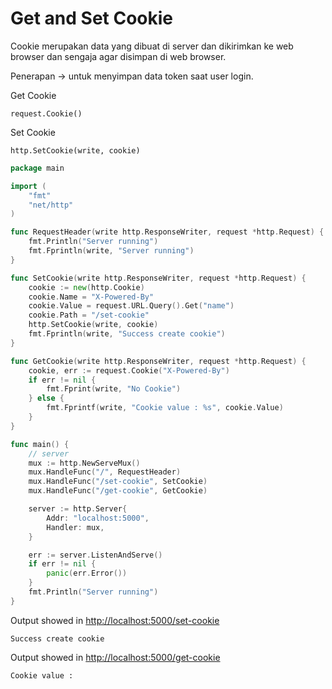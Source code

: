 # Get and Set Cookie

Cookie merupakan data yang dibuat di server dan dikirimkan ke web browser dan sengaja agar disimpan di web browser.

Penerapan -> untuk menyimpan data token saat user login.

Get Cookie

```
request.Cookie()
```

Set Cookie

```
http.SetCookie(write, cookie)
```

```go
package main

import (
	"fmt"
	"net/http"
)

func RequestHeader(write http.ResponseWriter, request *http.Request) {
	fmt.Println("Server running")
	fmt.Fprintln(write, "Server running")
}

func SetCookie(write http.ResponseWriter, request *http.Request) {
	cookie := new(http.Cookie)
	cookie.Name = "X-Powered-By"
	cookie.Value = request.URL.Query().Get("name")
	cookie.Path = "/set-cookie"
	http.SetCookie(write, cookie)
	fmt.Fprintln(write, "Success create cookie")
}

func GetCookie(write http.ResponseWriter, request *http.Request) {
	cookie, err := request.Cookie("X-Powered-By")
	if err != nil {
		fmt.Fprint(write, "No Cookie")
	} else {
		fmt.Fprintf(write, "Cookie value : %s", cookie.Value)
	}
}	

func main() {
	// server
	mux := http.NewServeMux()
	mux.HandleFunc("/", RequestHeader)
	mux.HandleFunc("/set-cookie", SetCookie)
	mux.HandleFunc("/get-cookie", GetCookie)

	server := http.Server{
		Addr: "localhost:5000",
		Handler: mux,
	}

	err := server.ListenAndServe()
	if err != nil {
		panic(err.Error())
	}
	fmt.Println("Server running")
}
```

Output showed in [http://localhost:5000/set-cookie](http://localhost:5000/get-cookie)

```
Success create cookie
```

Output showed in [http://localhost:5000/get-cookie](http://localhost:5000/get-cookie)

```
Cookie value : 
```

